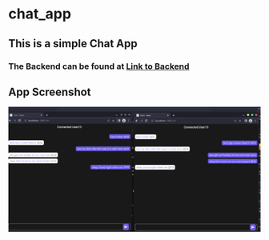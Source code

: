 # chat_app

## This is a simple Chat App

### The Backend can be found at <a href = "https://github.com/olawills/chatting_api_with_sockets" target=”_blank”>Link to Backend</a>

## App Screenshot
<center>
<img src = "screenshot/correct_1.png" alt="Williams">
</center>